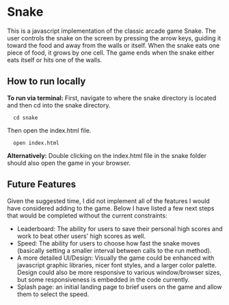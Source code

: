 # Snake

This is a javascript implementation of the classic arcade game Snake. The user controls the snake on the screen by pressing the arrow keys, guiding it toward the food and away from the walls or itself. When the snake eats one piece of food, it grows by one cell. The game ends when the snake either eats itself or hits one of the walls.

## How to run locally
**To run via terminal:**
First, navigate to where the snake directory is located and then cd into the snake directory.
```
  cd snake
```
Then open the index.html file.
```
  open index.html
```
**Alternatively:**
Double clicking on the index.html file in the snake folder should also open the game in your browser.

## Future Features

Given the suggested time, I did not implement all of the features I would have considered adding to the game. Below I have listed a few next steps that would be completed without the current constraints:

- Leaderboard: The ability for users to save their personal high scores and work to beat other users' high scores as well.
- Speed: The ability for users to choose how fast the snake moves (basically setting a smaller interval between calls to the run method).
- A more detailed UI/Design: Visually the game could be enhanced with javascript graphic libraries, nicer font styles, and a larger color palette. Design could also be more responsive to various window/browser sizes, but some responsiveness is embedded in the code currently.
- Splash page: an initial landing page to brief users on the game and allow them to select the speed.
